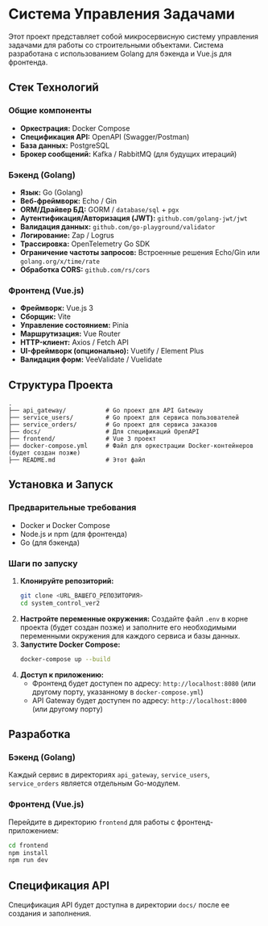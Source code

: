 # Система Управления Задачами 

Этот проект представляет собой микросервисную систему управления задачами для работы со строительными объектами. Система разработана с использованием Golang для бэкенда и Vue.js для фронтенда.

## Стек Технологий

### Общие компоненты
*   **Оркестрация:** Docker Compose
*   **Спецификация API:** OpenAPI (Swagger/Postman)
*   **База данных:** PostgreSQL
*   **Брокер сообщений:** Kafka / RabbitMQ (для будущих итераций)

### Бэкенд (Golang)
*   **Язык:** Go (Golang)
*   **Веб-фреймворк:** Echo / Gin
*   **ORM/Драйвер БД:** GORM / `database/sql` + `pgx`
*   **Аутентификация/Авторизация (JWT):** `github.com/golang-jwt/jwt`
*   **Валидация данных:** `github.com/go-playground/validator`
*   **Логирование:** Zap / Logrus
*   **Трассировка:** OpenTelemetry Go SDK
*   **Ограничение частоты запросов:** Встроенные решения Echo/Gin или `golang.org/x/time/rate`
*   **Обработка CORS:** `github.com/rs/cors`

### Фронтенд (Vue.js)
*   **Фреймворк:** Vue.js 3
*   **Сборщик:** Vite
*   **Управление состоянием:** Pinia
*   **Маршрутизация:** Vue Router
*   **HTTP-клиент:** Axios / Fetch API
*   **UI-фреймворк (опционально):** Vuetify / Element Plus
*   **Валидация форм:** VeeValidate / Vuelidate

## Структура Проекта

```
.
├── api_gateway/           # Go проект для API Gateway
├── service_users/         # Go проект для сервиса пользователей
├── service_orders/        # Go проект для сервиса заказов
├── docs/                  # Для спецификаций OpenAPI
├── frontend/              # Vue 3 проект
├── docker-compose.yml     # Файл для оркестрации Docker-контейнеров (будет создан позже)
├── README.md              # Этот файл
```

## Установка и Запуск

### Предварительные требования
*   Docker и Docker Compose
*   Node.js и npm (для фронтенда)
*   Go (для бэкенда)

### Шаги по запуску
1.  **Клонируйте репозиторий:**
    ```bash
    git clone <URL_ВАШЕГО_РЕПОЗИТОРИЯ>
    cd system_control_ver2
    ```
2.  **Настройте переменные окружения:**
    Создайте файл `.env` в корне проекта (будет создан позже) и заполните его необходимыми переменными окружения для каждого сервиса и базы данных.
3.  **Запустите Docker Compose:**
    ```bash
    docker-compose up --build
    ```
4.  **Доступ к приложению:**
    *   Фронтенд будет доступен по адресу: `http://localhost:8080` (или другому порту, указанному в `docker-compose.yml`)
    *   API Gateway будет доступен по адресу: `http://localhost:8000` (или другому порту)

## Разработка

### Бэкенд (Golang)
Каждый сервис в директориях `api_gateway`, `service_users`, `service_orders` является отдельным Go-модулем.

### Фронтенд (Vue.js)
Перейдите в директорию `frontend` для работы с фронтенд-приложением:
```bash
cd frontend
npm install
npm run dev
```

## Спецификация API
Спецификация API будет доступна в директории `docs/` после ее создания и заполнения.
